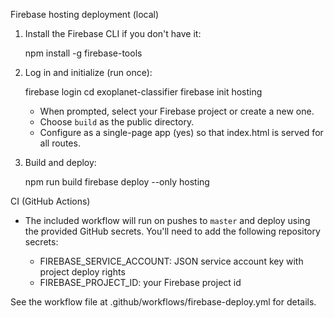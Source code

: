 Firebase hosting deployment (local)

1. Install the Firebase CLI if you don't have it:

   npm install -g firebase-tools

2. Log in and initialize (run once):

   firebase login
   cd exoplanet-classifier
   firebase init hosting

   - When prompted, select your Firebase project or create a new one.
   - Choose `build` as the public directory.
   - Configure as a single-page app (yes) so that index.html is served for all routes.

3. Build and deploy:

   npm run build
   firebase deploy --only hosting

CI (GitHub Actions)

- The included workflow will run on pushes to `master` and deploy using the
  provided GitHub secrets. You'll need to add the following repository secrets:

  - FIREBASE_SERVICE_ACCOUNT: JSON service account key with project deploy rights
  - FIREBASE_PROJECT_ID: your Firebase project id

See the workflow file at .github/workflows/firebase-deploy.yml for details.
